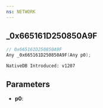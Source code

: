 ```yaml
---
ns: NETWORK
---
```

## _0x665161D250850A9F

```c
// 0x665161D250850A9F
Any _0x665161D250850A9F(Any p0);
```

```
NativeDB Introduced: v1207
```

## Parameters
* **p0**:
